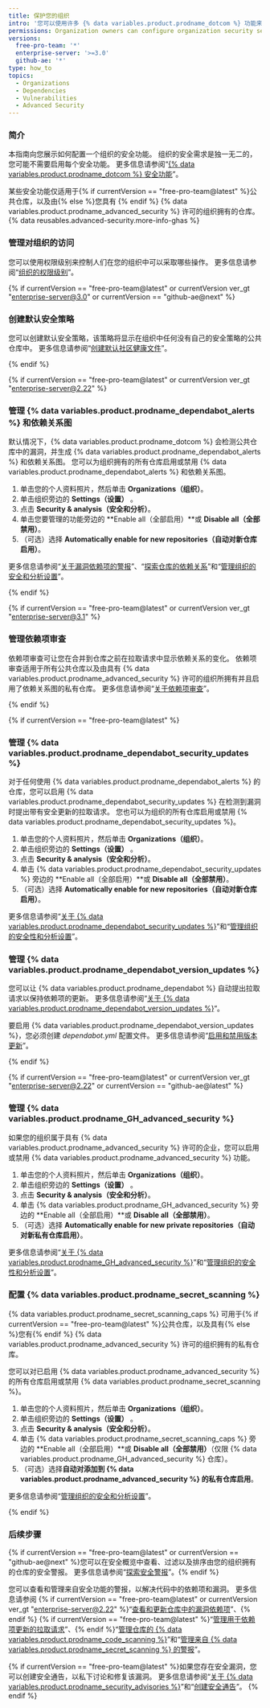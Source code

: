 ```yaml
---
title: 保护您的组织
intro: '您可以使用许多 {% data variables.product.prodname_dotcom %} 功能来帮助保护组织的安全。'
permissions: Organization owners can configure organization security settings.
versions:
  free-pro-team: '*'
  enterprise-server: '>=3.0'
  github-ae: '*'
type: how_to
topics:
  - Organizations
  - Dependencies
  - Vulnerabilities
  - Advanced Security
---
```


### 简介
本指南向您展示如何配置一个组织的安全功能。 组织的安全需求是独一无二的，您可能不需要启用每个安全功能。 更多信息请参阅“[{% data variables.product.prodname_dotcom %} 安全功能](/code-security/getting-started/github-security-features)”。

某些安全功能仅适用于{% if currentVersion == "free-pro-team@latest" %}公共仓库，以及由{% else %}您具有 {% endif %} {% data variables.product.prodname_advanced_security %} 许可的组织拥有的仓库。 {% data reusables.advanced-security.more-info-ghas %}

### 管理对组织的访问

您可以使用权限级别来控制人们在您的组织中可以采取哪些操作。 更多信息请参阅“[组织的权限级别](/organizations/managing-peoples-access-to-your-organization-with-roles/permission-levels-for-an-organization)”。

{% if currentVersion == "free-pro-team@latest" or currentVersion ver_gt "enterprise-server@3.0" or currentVersion == "github-ae@next" %}

### 创建默认安全策略

您可以创建默认安全策略，该策略将显示在组织中任何没有自己的安全策略的公共仓库中。 更多信息请参阅“[创建默认社区健康文件](/communities/setting-up-your-project-for-healthy-contributions/creating-a-default-community-health-file)”。

{% endif %}

{% if currentVersion == "free-pro-team@latest" or currentVersion ver_gt "enterprise-server@2.22" %}
### 管理 {% data variables.product.prodname_dependabot_alerts %} 和依赖关系图

默认情况下，{% data variables.product.prodname_dotcom %} 会检测公共仓库中的漏洞，并生成 {% data variables.product.prodname_dependabot_alerts %} 和依赖关系图。 您可以为组织拥有的所有仓库启用或禁用 {% data variables.product.prodname_dependabot_alerts %} 和依赖关系图。

1. 单击您的个人资料照片，然后单击 **Organizations（组织）**。
2. 单击组织旁边的 **Settings（设置）** 。
3. 点击 **Security & analysis（安全和分析）**。
4. 单击您要管理的功能旁边的 **Enable all（全部启用）**或 **Disable all（全部禁用）**。
5. （可选）选择 **Automatically enable for new repositories（自动对新仓库启用）**。

更多信息请参阅“[关于漏洞依赖项的警报](/code-security/supply-chain-security/about-alerts-for-vulnerable-dependencies)”、“[探索仓库的依赖关系](/code-security/supply-chain-security/exploring-the-dependencies-of-a-repository#enabling-and-disabling-the-dependency-graph-for-a-private-repository)”和“[管理组织的安全和分析设置](/organizations/keeping-your-organization-secure/managing-security-and-analysis-settings-for-your-organization)”。

{% endif %}

{% if currentVersion == "free-pro-team@latest" or currentVersion ver_gt "enterprise-server@3.1" %}

### 管理依赖项审查

依赖项审查可让您在合并到仓库之前在拉取请求中显示依赖关系的变化。 依赖项审查适用于所有公共仓库以及由具有 {% data variables.product.prodname_advanced_security %} 许可的组织所拥有并且启用了依赖关系图的私有仓库。 更多信息请参阅“[关于依赖项审查](/code-security/supply-chain-security/understanding-your-software-supply-chain/about-dependency-review)”。

{% endif %}

{% if currentVersion == "free-pro-team@latest" %}
### 管理 {% data variables.product.prodname_dependabot_security_updates %}

对于任何使用 {% data variables.product.prodname_dependabot_alerts %} 的仓库，您可以启用 {% data variables.product.prodname_dependabot_security_updates %} 在检测到漏洞时提出带有安全更新的拉取请求。 您也可以为组织的所有仓库启用或禁用 {% data variables.product.prodname_dependabot_security_updates %}。

1. 单击您的个人资料照片，然后单击 **Organizations（组织）**。
2. 单击组织旁边的 **Settings（设置）** 。
3. 点击 **Security & analysis（安全和分析）**。
4. 单击 {% data variables.product.prodname_dependabot_security_updates %} 旁边的 **Enable all（全部启用）**或 **Disable all（全部禁用）**。
5. （可选）选择 **Automatically enable for new repositories（自动对新仓库启用）**。

更多信息请参阅“[关于 {% data variables.product.prodname_dependabot_security_updates %}](/code-security/supply-chain-security/about-dependabot-security-updates)”和“[管理组织的安全性和分析设置](/organizations/keeping-your-organization-secure/managing-security-and-analysis-settings-for-your-organization)”。

### 管理 {% data variables.product.prodname_dependabot_version_updates %}

您可以让 {% data variables.product.prodname_dependabot %} 自动提出拉取请求以保持依赖项的更新。 更多信息请参阅“[关于 {% data variables.product.prodname_dependabot_version_updates %}](/code-security/supply-chain-security/about-dependabot-version-updates)“。

要启用 {% data variables.product.prodname_dependabot_version_updates %}，您必须创建 *dependabot.yml* 配置文件。 更多信息请参阅“[启用和禁用版本更新](/code-security/supply-chain-security/enabling-and-disabling-version-updates)”。

{% endif %}

{% if currentVersion == "free-pro-team@latest" or currentVersion ver_gt "enterprise-server@2.22" or currentVersion == "github-ae@latest" %}
### 管理 {% data variables.product.prodname_GH_advanced_security %}

如果您的组织属于具有 {% data variables.product.prodname_advanced_security %} 许可的企业，您可以启用或禁用 {% data variables.product.prodname_advanced_security %} 功能。

1. 单击您的个人资料照片，然后单击 **Organizations（组织）**。
2. 单击组织旁边的 **Settings（设置）** 。
3. 点击 **Security & analysis（安全和分析）**。
4. 单击 {% data variables.product.prodname_GH_advanced_security %} 旁边的 **Enable all（全部启用）**或 **Disable all（全部禁用）**。
5. （可选）选择 **Automatically enable for new private repositories（自动对新私有仓库启用）**。

更多信息请参阅“[关于 {% data variables.product.prodname_GH_advanced_security %}](/github/getting-started-with-github/about-github-advanced-security)”和“[管理组织的安全性和分析设置](/organizations/keeping-your-organization-secure/managing-security-and-analysis-settings-for-your-organization)”。

### 配置 {% data variables.product.prodname_secret_scanning %}
{% data variables.product.prodname_secret_scanning_caps %} 可用于{% if currentVersion == "free-pro-team@latest" %}公共仓库，以及具有{% else %}您有{% endif %} {% data variables.product.prodname_advanced_security %} 许可的组织拥有的私有仓库。

您可以对已启用 {% data variables.product.prodname_advanced_security %} 的所有仓库启用或禁用 {% data variables.product.prodname_secret_scanning %}。

1. 单击您的个人资料照片，然后单击 **Organizations（组织）**。
2. 单击组织旁边的 **Settings（设置）** 。
3. 点击 **Security & analysis（安全和分析）**。
4. 单击 {% data variables.product.prodname_secret_scanning_caps %} 旁边的 **Enable all（全部启用）**或 **Disable all（全部禁用）**（仅限 {% data variables.product.prodname_GH_advanced_security %} 仓库）。
5. （可选）选择**自动对添加到 {% data variables.product.prodname_advanced_security %} 的私有仓库启用**。

更多信息请参阅“[管理组织的安全和分析设置](/organizations/keeping-your-organization-secure/managing-security-and-analysis-settings-for-your-organization)”。

{% endif %}

### 后续步骤
{% if currentVersion == "free-pro-team@latest" or currentVersion == "github-ae@next" %}您可以在安全概览中查看、过滤以及排序由您的组织拥有的仓库的安全警报。 更多信息请参阅“[探索安全警报](/code-security/security-overview/exploring-security-alerts)”。{% endif %}

您可以查看和管理来自安全功能的警报，以解决代码中的依赖项和漏洞。 更多信息请参阅 {% if currentVersion == "free-pro-team@latest" or currentVersion ver_gt "enterprise-server@2.22" %}“[查看和更新仓库中的漏洞依赖项](/code-security/supply-chain-security/viewing-and-updating-vulnerable-dependencies-in-your-repository)”、{% endif %} {% if currentVersion == "free-pro-team@latest" %}“[管理用于依赖项更新的拉取请求](/code-security/supply-chain-security/managing-pull-requests-for-dependency-updates)”、{% endif %}“[管理仓库的 {% data variables.product.prodname_code_scanning %}](/code-security/secure-coding/managing-code-scanning-alerts-for-your-repository)”和“[管理来自 {% data variables.product.prodname_secret_scanning %} 的警报](/code-security/secret-security/managing-alerts-from-secret-scanning)”。

{% if currentVersion == "free-pro-team@latest" %}如果您存在安全漏洞，您可以创建安全通告，以私下讨论和修复该漏洞。 更多信息请参阅“[关于 {% data variables.product.prodname_security_advisories %}](/code-security/security-advisories/about-github-security-advisories)”和“[创建安全通告](/code-security/security-advisories/creating-a-security-advisory)”。
{% endif %}
